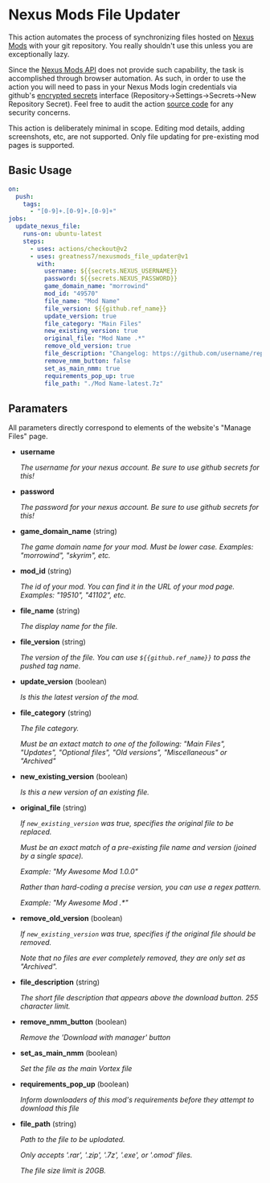 # Nexus Mods File Updater

This action automates the process of synchronizing files hosted on [Nexus Mods](https://www.nexusmods.com) with your git repository. You really shouldn't use this unless you are exceptionally lazy.

Since the [Nexus Mods API](https://app.swaggerhub.com/apis-docs/NexusMods/nexus-mods_public_api_params_in_form_data/1.0#/) does not provide such capability, the task is accomplished through browser automation. As such, in order to use the action you will need to pass in your Nexus Mods login credentials via github's [encrypted secrets](https://docs.github.com/en/actions/security-guides/encrypted-secrets) interface (Repository->Settings->Secrets->New Repository Secret). Feel free to audit the action [source code](https://github.com/Greatness7/nexusmods_file_updater/blob/main/action.py) for any security concerns.

This action is deliberately minimal in scope. Editing mod details, adding screenshots, etc, are not supported. Only file updating for pre-existing mod pages is supported.

## Basic Usage

```yaml
on:
  push:
    tags:
      - "[0-9]+.[0-9]+.[0-9]+"
jobs:
  update_nexus_file:
    runs-on: ubuntu-latest
    steps:
      - uses: actions/checkout@v2
      - uses: greatness7/nexusmods_file_updater@v1
        with:
          username: ${{secrets.NEXUS_USERNAME}}
          password: ${{secrets.NEXUS_PASSWORD}}
          game_domain_name: "morrowind"
          mod_id: "49570"
          file_name: "Mod Name"
          file_version: ${{github.ref_name}}
          update_version: true
          file_category: "Main Files"
          new_existing_version: true
          original_file: "Mod Name .*"
          remove_old_version: true
          file_description: "Changelog: https://github.com/username/repository/releases"
          remove_nmm_button: false
          set_as_main_nmm: true
          requirements_pop_up: true
          file_path: "./Mod Name-latest.7z"
```

## Paramaters

All parameters directly correspond to elements of the website's "Manage Files" page.

- **username**

    *The username for your nexus account. Be sure to use github secrets for this!*

- **password**

    *The password for your nexus account. Be sure to use github secrets for this!*

- **game_domain_name** (string)

    *The game domain name for your mod. Must be lower case. Examples: "morrowind", "skyrim", etc.*

- **mod_id** (string)

    *The id of your mod. You can find it in the URL of your mod page. Examples: "19510", "41102", etc.*

- **file_name** (string)

    *The display name for the file.*

- **file_version** (string)

    *The version of the file. You can use `${{github.ref_name}}` to pass the pushed tag name.*

- **update_version** (boolean)

    *Is this the latest version of the mod.*

- **file_category** (string)

    *The file category.*

    *Must be an extact match to one of the following: "Main Files", "Updates", "Optional files", "Old versions", "Miscellaneous" or "Archived"*

- **new_existing_version** (boolean)

    *Is this a new version of an existing file.*

- **original_file** (string)

    *If `new_existing_version` was true, specifies the original file to be replaced.*

    *Must be an exact match of a pre-existing file name and version (joined by a single space).*

    *Example: "My Awesome Mod 1.0.0"*

    *Rather than hard-coding a precise version, you can use a regex pattern.*

    *Example: "My Awesome Mod .\*"*

- **remove_old_version** (boolean)

    *If `new_existing_version` was true, specifies if the original file should be removed.*

    *Note that no files are ever completely removed, they are only set as "Archived".*

- **file_description** (string)

    *The short file description that appears above the download button. 255 character limit.*

- **remove_nmm_button** (boolean)

    *Remove the 'Download with manager' button*

- **set_as_main_nmm** (boolean)

    *Set the file as the main Vortex file*

- **requirements_pop_up** (boolean)

    *Inform downloaders of this mod's requirements before they attempt to download this file*

- **file_path** (string)

    *Path to the file to be uplodated.*

    *Only accepts '.rar', '.zip', '.7z', '.exe', or '.omod' files.*

    *The file size limit is 20GB.*
